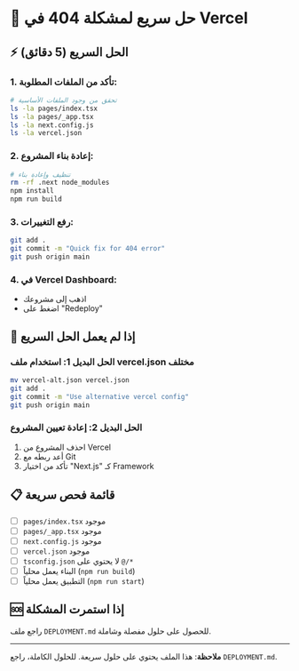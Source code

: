 # 🚀 حل سريع لمشكلة 404 في Vercel

## ⚡ الحل السريع (5 دقائق)

### 1. تأكد من الملفات المطلوبة:
```bash
# تحقق من وجود الملفات الأساسية
ls -la pages/index.tsx
ls -la pages/_app.tsx
ls -la next.config.js
ls -la vercel.json
```

### 2. إعادة بناء المشروع:
```bash
# تنظيف وإعادة بناء
rm -rf .next node_modules
npm install
npm run build
```

### 3. رفع التغييرات:
```bash
git add .
git commit -m "Quick fix for 404 error"
git push origin main
```

### 4. في Vercel Dashboard:
- اذهب إلى مشروعك
- اضغط على "Redeploy"

## 🔧 إذا لم يعمل الحل السريع

### الحل البديل 1: استخدام ملف vercel.json مختلف
```bash
mv vercel-alt.json vercel.json
git add .
git commit -m "Use alternative vercel config"
git push origin main
```

### الحل البديل 2: إعادة تعيين المشروع
1. احذف المشروع من Vercel
2. أعد ربطه مع Git
3. تأكد من اختيار "Next.js" كـ Framework

## 📋 قائمة فحص سريعة

- [ ] `pages/index.tsx` موجود
- [ ] `pages/_app.tsx` موجود
- [ ] `next.config.js` موجود
- [ ] `vercel.json` موجود
- [ ] `tsconfig.json` لا يحتوي على `@/*`
- [ ] البناء يعمل محلياً (`npm run build`)
- [ ] التطبيق يعمل محلياً (`npm run start`)

## 🆘 إذا استمرت المشكلة

راجع ملف `DEPLOYMENT.md` للحصول على حلول مفصلة وشاملة.

---

**ملاحظة**: هذا الملف يحتوي على حلول سريعة. للحلول الكاملة، راجع `DEPLOYMENT.md`. 